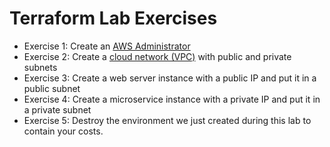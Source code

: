 # Terraform Lab Exercises

* Exercise 1:  Create an [AWS Administrator](create-administrator.md)
* Exercise 2:  Create a [cloud network (VPC)](create-vpc.md) with public and private subnets
* Exercise 3:  Create a web server instance with a public IP and put it in a public subnet
* Exercise 4:  Create a microservice instance with a private IP and put it in a private subnet
* Exercise 5:  Destroy the environment we just created during this lab to contain your costs.
